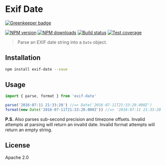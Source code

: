 # Exif Date

[![Greenkeeper badge](https://badges.greenkeeper.io/blakeembrey/exif-date.svg)](https://greenkeeper.io/)

[![NPM version][npm-image]][npm-url]
[![NPM downloads][downloads-image]][downloads-url]
[![Build status][travis-image]][travis-url]
[![Test coverage][coveralls-image]][coveralls-url]

> Parse an EXIF date string into a `Date` object.

## Installation

```sh
npm install exif-date --save
```

## Usage

```js
import { parse, format } from 'exif-date'

parse('2016:07:11 21:33:20') //=> Date('2016-07-11T21:33:20.000Z')
format(new Date('2016-07-11T21:33:20.000Z')) //=> '2016:07:11 21:33:20'
```

**P.S.** Also parses sub-second precision and timezone offsets. Invalid attempts at parsing will return an invalid date. Invalid format attempts will return an empty string.

## License

Apache 2.0

[npm-image]: https://img.shields.io/npm/v/exif-date.svg?style=flat
[npm-url]: https://npmjs.org/package/exif-date
[downloads-image]: https://img.shields.io/npm/dm/exif-date.svg?style=flat
[downloads-url]: https://npmjs.org/package/exif-date
[travis-image]: https://img.shields.io/travis/blakeembrey/exif-date.svg?style=flat
[travis-url]: https://travis-ci.org/blakeembrey/exif-date
[coveralls-image]: https://img.shields.io/coveralls/blakeembrey/exif-date.svg?style=flat
[coveralls-url]: https://coveralls.io/r/blakeembrey/exif-date?branch=master
